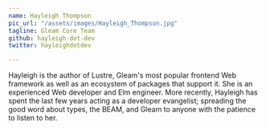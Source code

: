 ```yaml
---
name: Hayleigh Thompson
pic_url: "/assets/images/Hayleigh_Thompson.jpg"
tagline: Gleam Core Team
github: hayleigh-dot-dev
twitter: hayleighdotdev

---
```

Hayleigh is the author of Lustre, Gleam's most popular frontend Web framework as well as an ecosystem of packages that support it.  She is an experienced Web developer and Elm engineer. More recently, Hayleigh has spent the last few years acting as a developer evangelist; spreading the good word about types, the BEAM, and Gleam to anyone with the patience to listen to her.

